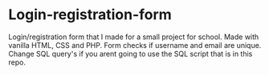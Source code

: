 # Login-registration-form 
Login/registration form that I made for a small project for school. Made with vanilla HTML, CSS and PHP. Form checks if username and email are unique. Change SQL query's if you arent going to use the SQL script that is in this repo. 
